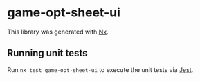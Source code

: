 # game-opt-sheet-ui

This library was generated with [Nx](https://nx.dev).

## Running unit tests

Run `nx test game-opt-sheet-ui` to execute the unit tests via [Jest](https://jestjs.io).
